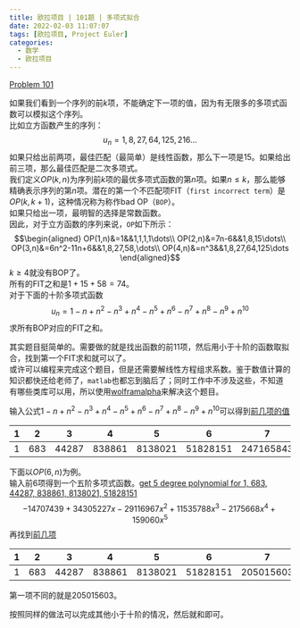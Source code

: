 ```yaml
---
title: 欧拉项目 | 101题 | 多项式拟合
date: 2022-02-03 11:07:07
tags: [欧拉项目, Project Euler]
categories:
  - 数学
  - 欧拉项目
---
```

[Problem 101](https://projecteuler.net/problem=101)

如果我们看到一个序列的前$k$项，不能确定下一项的值，因为有无限多的多项式函数可以模拟这个序列。  
比如立方函数产生的序列：
$$u_n=1,8,27,64,125,216\dots$$
如果只给出前两项，最佳匹配（最简单）是线性函数，那么下一项是15。如果给出前三项，那么最佳匹配是二次多项式。  
我们定义$OP(k, n)$为序列前$k$项的最优多项式函数的第$n$项。如果$n\leq k$，那么能够精确表示序列的第$n$项。潜在的第一个不匹配项FIT（`first incorrect term`）是$OP(k, k+1)$，这种情况称为称作bad OP（`BOP`）。  
如果只给出一项，最明智的选择是常数函数。  
因此，对于立方函数的序列来说，`OP`如下所示：  
$$\begin{aligned}
OP(1,n)&=1&&1,1,1,1\dots\\
OP(2,n)&=7n-6&&1,8,15\dots\\
OP(3,n)&=6n^2-11n+6&&1,8,27,58,\dots\\
OP(4,n)&=n^3&&1,8,27,64,125\dots
\end{aligned}$$
$k\geq 4$就没有BOP了。  
所有的FIT之和是$1+15+58=74$。  
对于下面的十阶多项式函数
$$u_n=1-n+n^2-n^3+n^4-n^5+n^6-n^7+n^8-n^9+n^{10}$$
求所有BOP对应的FIT之和。

<!-- more -->

其实题目挺简单的。需要做的就是找出函数的前11项，然后用小于十阶的函数取拟合，找到第一个FIT求和就可以了。  
或许可以编程来完成这个题目，但是还需要解线性方程组求系数。鉴于数值计算的知识都快还给老师了，`matlab`也都忘到脑后了；同时工作中不涉及这些，不知道有哪些类库可以用，所以使用[wolframalpha](https://www.wolframalpha.com/input)来解决这个题目。

输入公式$1 − n + n^2 − n^3 + n^4 − n^5 + n^6 − n^7 + n^8 − n^9 + n^10$可以得到[前几项的值](https://www.wolframalpha.com/input?i=1+%E2%88%92+n+%2B+n%5E2+%E2%88%92+n%5E3+%2B+n%5E4+%E2%88%92+n%5E5+%2B+n%5E6+%E2%88%92+n%5E7+%2B+n%5E8+%E2%88%92+n%5E9+%2B+n%5E10)

| 1 | 2 | 3 | 4 | 5 | 6 | 7 | 8 | 9 | 10 | 11 | 12| 13 | 14 |
|--|--|--|--|--|--|--|--|--|--|--|--|--|--|
| 1 | 683 | 44287 | 838861 | 8138021 | 51828151 | 247165843 | 954437177 | 3138105961 | 9090909091 | 23775972551 | 57154490053 | 128011456717 | 269971011311 |

下面以$OP(6,n)$为例。  
输入前6项得到一个五阶多项式函数。[get 5 degree polynomial for 1, 683, 44287, 838861, 8138021, 51828151](https://www.wolframalpha.com/input/?i2d=true&i=get+5+degree+polynomial+for+1%5C%2844%29+683%5C%2844%29+44287%5C%2844%29+838861%5C%2844%29+8138021%5C%2844%29+51828151)
$$-14707439 + 34305227 x - 29116967 x^2 + 11535788 x^3 - 2175668 x^4 + 159060 x^5$$
再找到[前几项](https://www.wolframalpha.com/input/?i2d=true&i=-14707439+%2B+34305227+n+-+29116967+Power%5Bn%2C2%5D+%2B+11535788+Power%5Bn%2C3%5D+-+2175668+Power%5Bn%2C4%5D+%2B+159060+Power%5Bn%2C5%5D)

| 1 | 2 | 3 | 4 | 5 | 6 | 7 |
|--|--|--|--|--|--|--|
| 1| 683| 44287| 838861| 8138021| 51828151| 205015603 |

第一项不同的就是205015603。

按照同样的做法可以完成其他小于十阶的情况，然后就和即可。
